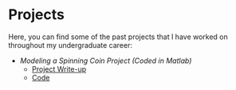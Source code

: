 # Projects

Here, you can find some of the past projects that I have worked on throughout my undergraduate career:


* *Modeling a Spinning Coin Project (Coded in Matlab)* 
  * [Project Write-up](https://drive.google.com/file/d/1l5KWzLlplJEnYFJuH3vN-tACg81QU-UQ/view?usp=sharing)
  * [Code](https://drive.google.com/file/d/12B_3v4tgO6yS-2HzYFL33sp4K2YEVLL6/view?usp=sharing)
